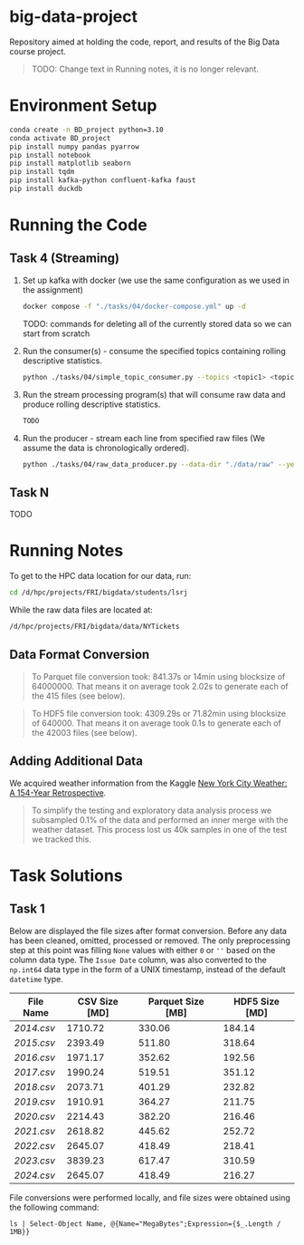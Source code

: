 # big-data-project
Repository aimed at holding the code, report, and results of the Big Data course project.

> TODO: Change text in Running notes, it is no longer relevant.

# Environment Setup

```bash
conda create -n BD_project python=3.10
conda activate BD_project
pip install numpy pandas pyarrow
pip install notebook
pip install matplotlib seaborn
pip install tqdm
pip install kafka-python confluent-kafka faust
pip install duckdb
```

# Running the Code

## Task 4 (Streaming)

1. Set up kafka with docker (we use the same configuration as we used in the assignment)
    ```bash
    docker compose -f "./tasks/04/docker-compose.yml" up -d
    ```
    TODO: commands for deleting all of the currently stored data so we can start from scratch


2. Run the consumer(s) - consume the specified topics containing rolling descriptive statistics.
    ```bash
    python ./tasks/04/simple_topic_consumer.py --topics <topic1> <topic2> <topic3> ... --save <False|True>
    ```

3. Run the stream processing program(s) that will consume raw data and produce rolling descriptive statistics.
    ```bash
    TODO
    ```

4. Run the producer - stream each line from specified raw files (We assume the data is chronologically ordered).
    ```bash
    python ./tasks/04/raw_data_producer.py --data-dir "./data/raw" --years <year1> <year2> <year3> ... --n-lines <number of lines to stream | -1 for whole file>
    ```


## Task N
TODO



# Running Notes

To get to the HPC data location for our data, run: 
```bash
cd /d/hpc/projects/FRI/bigdata/students/lsrj
```

While the raw data files are located at:
```bash
/d/hpc/projects/FRI/bigdata/data/NYTickets
```

## Data Format Conversion

> To Parquet file conversion took: $841.37$s or $14$min using blocksize of $64 000 000$. That means it on average took $2.02$s to generate each of the 415 files (see below).

> To HDF5 file conversion took: $4309.29$s or $71.82$min using blocksize of $640 000$. That means it on average took $0.1$s to generate each of the 42003 files (see below).

## Adding Additional Data

We acquired weather information from the Kaggle [New York City Weather: A 154-Year Retrospective](https://kaggle.com/datasets/danbraswell/new-york-city-weather-18692022/data).

> To simplify the testing and exploratory data analysis process we subsampled 0.1% of the data and performed an inner merge with the weather dataset. This process lost us 40k samples in one of the test we tracked this.

# Task Solutions

## Task 1

Below are displayed the file sizes after format conversion. Before any data has been cleaned, omitted, processed or removed. The only preprocessing step at this point was filling `None` values with either `0` or `''` based on the column data type. The `Issue Date` column, was also converted to the `np.int64` data type in the form of a UNIX timestamp, instead of the default `datetime` type.

| **File Name** | **CSV Size [MD]** | **Parquet Size [MB]** | **HDF5 Size [MD]** |
| ------------- | ----------------- | --------------------- | ------------------ |
| *2014.csv*    |          1710.72  |        330.06         |        184.14      | 
| *2015.csv*    |      2393.49      |         511.80        |        318.64      |
| *2016.csv*    |    1971.17        |          352.62       |        192.56      |
| *2017.csv*    |        1990.24    |        519.51         |       351.12       |
| *2018.csv*    |    2073.71        |        401.29         |      232.82        |
| *2019.csv*    |       1910.91     |        364.27         |       211.75       |
| *2020.csv*    |     2214.43       |       382.20          |        216.46      |
| *2021.csv*    |       2618.82     |         445.62        |      252.72        |
| *2022.csv*    |        2645.07    |         418.49        |       218.41       |
| *2023.csv*    |        3839.23    |         617.47        |        310.59      |
| *2024.csv*    |      2645.07      |          418.49       |      216.27        |

File conversions were performed locally, and file sizes were obtained using the following command:
```pwsh
ls | Select-Object Name, @{Name="MegaBytes";Expression={$_.Length / 1MB}}
```
